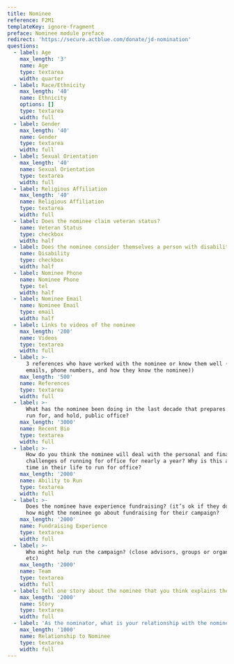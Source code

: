 ```yaml
---
title: Nominee
reference: F2M1
templateKey: ignore-fragment
preface: Nominee module preface
redirect: 'https://secure.actblue.com/donate/jd-nomination'
questions:
  - label: Age
    max_length: '3'
    name: Age
    type: textarea
    width: quarter
  - label: Race/Ethnicity
    max_length: '40'
    name: Ethnicity
    options: []
    type: textarea
    width: full
  - label: Gender
    max_length: '40'
    name: Gender
    type: textarea
    width: full
  - label: Sexual Orientation
    max_length: '40'
    name: Sexual Orientation
    type: textarea
    width: full
  - label: Religious Affiliation
    max_length: '40'
    name: Religious Affiliation
    type: textarea
    width: full
  - label: Does the nominee claim veteran status?
    name: Veteran Status
    type: checkbox
    width: half
  - label: Does the nominee consider themselves a person with disabilities?
    name: Disability
    type: checkbox
    width: half
  - label: Nominee Phone
    name: Nominee Phone
    type: tel
    width: half
  - label: Nominee Email
    name: Nominee Email
    type: email
    width: half
  - label: Links to videos of the nominee
    max_length: '200'
    name: Videos
    type: textarea
    width: full
  - label: >-
      3 references who have worked with the nominee or know them well (names,
      emails, phone numbers, and how they know the nominee))
    max_length: '500'
    name: References
    type: textarea
    width: full
  - label: >-
      What has the nominee been doing in the last decade that prepares them to
      run for, and hold, public office?
    max_length: '3000'
    name: Recent Bio
    type: textarea
    width: full
  - label: >-
      How do you think the nominee will deal with the personal and financial
      challenges of running for office for nearly a year? Why is this a good
      time in their life to run for office?
    max_length: '2000'
    name: Ability to Run
    type: textarea
    width: full
  - label: >-
      Does the nominee have experience fundraising? (it’s ok if they don’t!) And
      how might the nominee go about fundraising for their campaign?
    max_length: '2000'
    name: Fundraising Experience
    type: textarea
    width: full
  - label: >-
      Who might help run the campaign? (close advisors, groups or organizations,
      etc)
    max_length: '2000'
    name: Team
    type: textarea
    width: full
  - label: Tell one story about the nominee that you think explains their values.
    max_length: '2000'
    name: Story
    type: textarea
    width: full
  - label: 'As the nominator, what is your relationship with the nominee?'
    max_length: '1000'
    name: Relationship to Nominee
    type: textarea
    width: full
---
```



